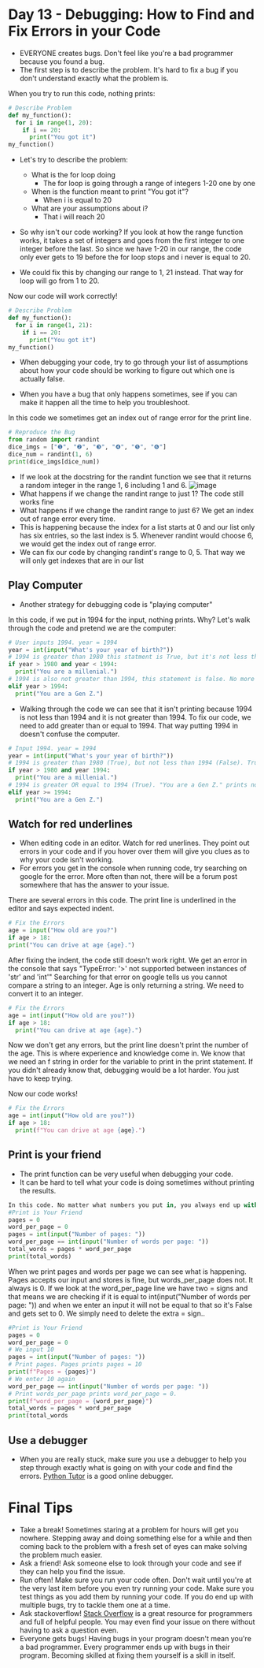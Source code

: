 # Day 13 - Debugging: How to Find and Fix Errors in your Code

- EVERYONE creates bugs. Don't feel like you're a bad programmer because you found a bug.
- The first step is to describe the problem. It's hard to fix a bug if you don't understand exactly what the problem is.

When you try to run this code, nothing prints:
```python
# Describe Problem
def my_function():
  for i in range(1, 20):
    if i == 20:
      print("You got it")
my_function()
```
- Let's try to describe the problem:
  + What is the for loop doing
     + The for loop is going through a range of integers 1-20 one by one
  + When is the function meant to print "You got it"?
     + When i is equal to 20
  + What are your assumptions about i?
     + That i will reach 20

- So why isn't our code working? If you look at how the range function works, it takes a set of integers and goes from the first integer to one integer before the last. So since we have 1-20 in our range, the code only ever gets to 19 before the for loop stops and i never is equal to 20.
- We could fix this by changing our range to 1, 21 instead. That way for loop will go from 1 to 20.

Now our code will work correctly!
```python
# Describe Problem
def my_function():
  for i in range(1, 21):
    if i == 20:
      print("You got it")
my_function()
```
- When debugging your code, try to go through your list of assumptions about how your code should be working to figure out which one is actually false.

- When you have a bug that only happens sometimes, see if you can make it happen all the time to help you troubleshoot.

In this code we sometimes get an index out of range error for the print line.
```python
# Reproduce the Bug
from random import randint
dice_imgs = ["❶", "❷", "❸", "❹", "❺", "❻"]
dice_num = randint(1, 6)
print(dice_imgs[dice_num])
```
- If we look at the docstring for the randint function we see that it returns a random integer in the range 1, 6 including 1 and 6.
 ![image](https://user-images.githubusercontent.com/52113778/207731947-c33c9d52-b11d-4c5e-81e4-9f0072749101.png)
 - What happens if we change the randint range to just 1? The code still works fine
 - What happens if we change the randint range to just 6? We get an index out of range error every time.
 - This is happening because the index for a list starts at 0 and our list only has six entries, so the last index is 5. Whenever randint would choose 6, we would get the index out of range error.
 - We can fix our code by changing randint's range to 0, 5. That way we will only get indexes that are in our list

## Play Computer

- Another strategy for debugging code is "playing computer"

In this code, if we put in 1994 for the input, nothing prints. Why?
Let's walk through the code and pretend we are the computer:
```python
# User inputs 1994. year = 1994
year = int(input("What's your year of birth?"))
# 1994 is greater than 1980 this statment is True, but it's not less than 1994, this statement is False. True and False combine to False. Statement is False.
if year > 1980 and year < 1994:
  print("You are a millenial.")
# 1994 is also not greater than 1994, this statement is false. No more lines of code left. Nothing prints.
elif year > 1994:
  print("You are a Gen Z.")
 ```
 - Walking through the code we can see that it isn't printing because 1994 is not less than 1994 and it is not greater than 1994. To fix our code, we need to add greater than or equal to 1994. That way putting 1994 in doesn't confuse the computer.
```python
# Input 1994. year = 1994
year = int(input("What's your year of birth?"))
# 1994 is greater than 1980 (True), but not less than 1994 (False). True and False = False
if year > 1980 and year 1994:
  print("You are a millenial.")
# 1994 is greater OR equal to 1994 (True). "You are a Gen Z." prints now
elif year >= 1994:
  print("You are a Gen Z.")
```
## Watch for red underlines
- When editing code in an editor. Watch for red unerlines. They point out errors in your code and if you hover over them will give you clues as to why your code isn't working.
- For errors you get in the console when running code, try searching on google for the error. More often than not, there will be a forum post somewhere that has the answer to your issue.

There are several errors in this code. The print line is underlined in the editor and says expected indent.
```python
# Fix the Errors
age = input("How old are you?")
if age > 18:
print("You can drive at age {age}.")
```
After fixing the indent, the code still doesn't work right. We get an error in the console that says "TypeError: '>' not supported between instances of 'str' and 'int'" Searching for that error on google tells us you cannot compare a string to an integer. Age is only returning a string. We need to convert it to an integer.
```python
# Fix the Errors
age = int(input("How old are you?"))
if age > 18:
  print("You can drive at age {age}.")
```
Now we don't get any errors, but the print line doesn't print the number of the age. This is where experience and knowledge come in. We know that we need an f string in order for the variable to print in the print statement. If you didn't already know that, debugging would be a lot harder. You just have to keep trying.

Now our code works!
```python
# Fix the Errors
age = int(input("How old are you?"))
if age > 18:
  print(f"You can drive at age {age}.")
```

## Print is your friend
- The print function can be very useful when debugging your code.
- It can be hard to tell what your code is doing sometimes without printing the results.
```python
In this code. No matter what numbers you put in, you always end up with an anwswer of 0. Without using print, it would be harder to figure out what is going on.
#Print is Your Friend
pages = 0
word_per_page = 0
pages = int(input("Number of pages: "))
word_per_page == int(input("Number of words per page: "))
total_words = pages * word_per_page
print(total_words)
```
When we print pages and words per page we can see what is happening. Pages accepts our input and stores is fine, but words_per_page does not. It always is 0. If we look at the word_per_page line we have two = signs and that means we are checking if it is equal to int(input("Number of words per page: ")) and when we enter an input it will not be equal to that so it's False and gets set to 0. We simply need to delete the extra = sign..
```python
#Print is Your Friend
pages = 0
word_per_page = 0
# We input 10
pages = int(input("Number of pages: "))
# Print pages. Pages prints pages = 10
print(f"Pages = {pages}")
# We enter 10 again
word_per_page == int(input("Number of words per page: "))
# Print words_per_page prints word_per_page = 0.
print(f"word_per_page = {word_per_page}")
total_words = pages * word_per_page
print(total_words
```

## Use a debugger
- When you are really stuck, make sure you use a debugger to help you step through exactly what is going on with your code and find the errors. [Python Tutor](https://pythontutor.com) is a good online debugger.

# Final Tips
- Take a break! Sometimes staring at a problem for hours will get you nowhere. Stepping away and doing something else for a while and then coming back to the problem with a fresh set of eyes can make solving the problem much easier.
- Ask a friend! Ask someone else to look through your code and see if they can help you find the issue.
- Run often! Make sure you run your code often. Don't wait until you're at the very last item before you even try running your code. Make sure you test things as you add them by running your code. If you do end up with multiple bugs, try to tackle them one at a time.
- Ask stackoverflow! [Stack Overflow](https://stackoverflow.com) is a great resource for programmers and full of helpful people. You may even find your issue on there without having to ask a question even.
- Everyone gets bugs! Having bugs in your program doesn't mean you're a bad programmer. Every programmer ends up with bugs in their program. Becoming skilled at fixing them yourself is a skill in itself.
